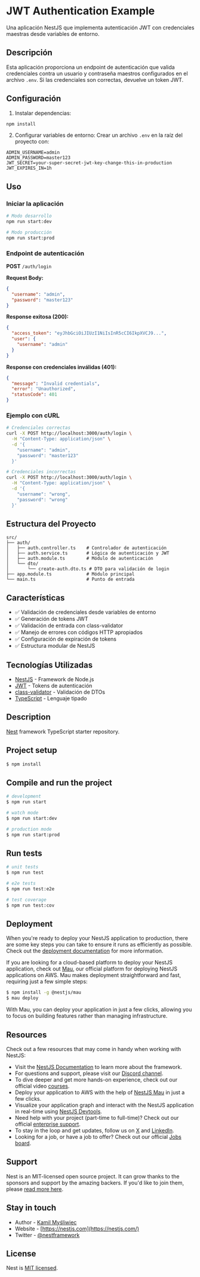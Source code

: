 # JWT Authentication Example

Una aplicación NestJS que implementa autenticación JWT con credenciales maestras desde variables de entorno.

## Descripción

Esta aplicación proporciona un endpoint de autenticación que valida credenciales contra un usuario y contraseña maestros configurados en el archivo `.env`. Si las credenciales son correctas, devuelve un token JWT.

## Configuración

1. Instalar dependencias:
```bash
npm install
```

2. Configurar variables de entorno:
Crear un archivo `.env` en la raíz del proyecto con:
```env
ADMIN_USERNAME=admin
ADMIN_PASSWORD=master123
JWT_SECRET=your-super-secret-jwt-key-change-this-in-production
JWT_EXPIRES_IN=1h
```

## Uso

### Iniciar la aplicación

```bash
# Modo desarrollo
npm run start:dev

# Modo producción
npm run start:prod
```

### Endpoint de autenticación

**POST** `/auth/login`

**Request Body:**
```json
{
  "username": "admin",
  "password": "master123"
}
```

**Response exitosa (200):**
```json
{
  "access_token": "eyJhbGciOiJIUzI1NiIsInR5cCI6IkpXVCJ9...",
  "user": {
    "username": "admin"
  }
}
```

**Response con credenciales inválidas (401):**
```json
{
  "message": "Invalid credentials",
  "error": "Unauthorized",
  "statusCode": 401
}
```

### Ejemplo con cURL

```bash
# Credenciales correctas
curl -X POST http://localhost:3000/auth/login \
  -H "Content-Type: application/json" \
  -d '{
    "username": "admin",
    "password": "master123"
  }'

# Credenciales incorrectas
curl -X POST http://localhost:3000/auth/login \
  -H "Content-Type: application/json" \
  -d '{
    "username": "wrong",
    "password": "wrong"
  }'
```

## Estructura del Proyecto

```
src/
├── auth/
│   ├── auth.controller.ts    # Controlador de autenticación
│   ├── auth.service.ts       # Lógica de autenticación y JWT
│   ├── auth.module.ts        # Módulo de autenticación
│   └── dto/
│       └── create-auth.dto.ts # DTO para validación de login
├── app.module.ts             # Módulo principal
└── main.ts                   # Punto de entrada
```

## Características

- ✅ Validación de credenciales desde variables de entorno
- ✅ Generación de tokens JWT
- ✅ Validación de entrada con class-validator
- ✅ Manejo de errores con códigos HTTP apropiados
- ✅ Configuración de expiración de tokens
- ✅ Estructura modular de NestJS

## Tecnologías Utilizadas

- [NestJS](https://nestjs.com/) - Framework de Node.js
- [JWT](https://jwt.io/) - Tokens de autenticación
- [class-validator](https://github.com/typestack/class-validator) - Validación de DTOs
- [TypeScript](https://www.typescriptlang.org/) - Lenguaje tipado
  <!--[![Backers on Open Collective](https://opencollective.com/nest/backers/badge.svg)](https://opencollective.com/nest#backer)
  [![Sponsors on Open Collective](https://opencollective.com/nest/sponsors/badge.svg)](https://opencollective.com/nest#sponsor)-->

## Description

[Nest](https://github.com/nestjs/nest) framework TypeScript starter repository.

## Project setup

```bash
$ npm install
```

## Compile and run the project

```bash
# development
$ npm run start

# watch mode
$ npm run start:dev

# production mode
$ npm run start:prod
```

## Run tests

```bash
# unit tests
$ npm run test

# e2e tests
$ npm run test:e2e

# test coverage
$ npm run test:cov
```

## Deployment

When you're ready to deploy your NestJS application to production, there are some key steps you can take to ensure it runs as efficiently as possible. Check out the [deployment documentation](https://docs.nestjs.com/deployment) for more information.

If you are looking for a cloud-based platform to deploy your NestJS application, check out [Mau](https://mau.nestjs.com), our official platform for deploying NestJS applications on AWS. Mau makes deployment straightforward and fast, requiring just a few simple steps:

```bash
$ npm install -g @nestjs/mau
$ mau deploy
```

With Mau, you can deploy your application in just a few clicks, allowing you to focus on building features rather than managing infrastructure.

## Resources

Check out a few resources that may come in handy when working with NestJS:

- Visit the [NestJS Documentation](https://docs.nestjs.com) to learn more about the framework.
- For questions and support, please visit our [Discord channel](https://discord.gg/G7Qnnhy).
- To dive deeper and get more hands-on experience, check out our official video [courses](https://courses.nestjs.com/).
- Deploy your application to AWS with the help of [NestJS Mau](https://mau.nestjs.com) in just a few clicks.
- Visualize your application graph and interact with the NestJS application in real-time using [NestJS Devtools](https://devtools.nestjs.com).
- Need help with your project (part-time to full-time)? Check out our official [enterprise support](https://enterprise.nestjs.com).
- To stay in the loop and get updates, follow us on [X](https://x.com/nestframework) and [LinkedIn](https://linkedin.com/company/nestjs).
- Looking for a job, or have a job to offer? Check out our official [Jobs board](https://jobs.nestjs.com).

## Support

Nest is an MIT-licensed open source project. It can grow thanks to the sponsors and support by the amazing backers. If you'd like to join them, please [read more here](https://docs.nestjs.com/support).

## Stay in touch

- Author - [Kamil Myśliwiec](https://twitter.com/kammysliwiec)
- Website - [https://nestjs.com](https://nestjs.com/)
- Twitter - [@nestframework](https://twitter.com/nestframework)

## License

Nest is [MIT licensed](https://github.com/nestjs/nest/blob/master/LICENSE).
